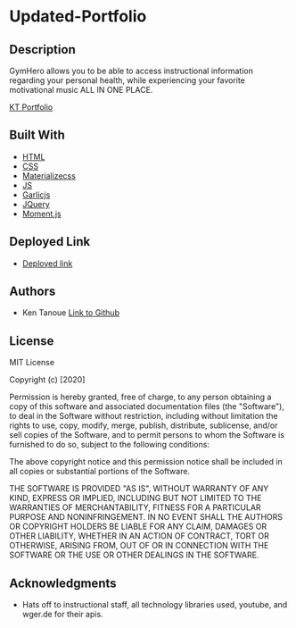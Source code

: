# Updated-Portfolio

## Description

GymHero allows you to be able to access instructional information regarding your personal health, while experiencing your favorite motivational music ALL IN ONE PLACE.





[KT Portfolio](my-class-repo/Project-01/Screenshots/homepage.png)


## Built With

* [HTML](https://developer.mozilla.org/en-US/docs/Web/HTML)
* [CSS](https://www.w3schools.com/css/)
* [Materializecss](https://materializecss.com/)
* [JS](https://www.w3schools.com/js/)
* [Garlicjs](https://garlicjs.org/#usage)
* [JQuery](https://www.jquery.com)
* [Moment.js](https://www.momentjs.com)


## Deployed Link

* [Deployed link](https://kent28808.github.io/Project-01/)


## Authors

* Ken Tanoue [Link to Github](https://github.com/kent28808/)

## License

MIT License

Copyright (c) [2020] 

Permission is hereby granted, free of charge, to any person obtaining a copy
of this software and associated documentation files (the "Software"), to deal
in the Software without restriction, including without limitation the rights
to use, copy, modify, merge, publish, distribute, sublicense, and/or sell
copies of the Software, and to permit persons to whom the Software is
furnished to do so, subject to the following conditions:

The above copyright notice and this permission notice shall be included in all
copies or substantial portions of the Software.

THE SOFTWARE IS PROVIDED "AS IS", WITHOUT WARRANTY OF ANY KIND, EXPRESS OR
IMPLIED, INCLUDING BUT NOT LIMITED TO THE WARRANTIES OF MERCHANTABILITY,
FITNESS FOR A PARTICULAR PURPOSE AND NONINFRINGEMENT. IN NO EVENT SHALL THE
AUTHORS OR COPYRIGHT HOLDERS BE LIABLE FOR ANY CLAIM, DAMAGES OR OTHER
LIABILITY, WHETHER IN AN ACTION OF CONTRACT, TORT OR OTHERWISE, ARISING FROM,
OUT OF OR IN CONNECTION WITH THE SOFTWARE OR THE USE OR OTHER DEALINGS IN THE
SOFTWARE.

## Acknowledgments

* Hats off to instructional staff, all technology libraries used, youtube, and wger.de for their apis. 